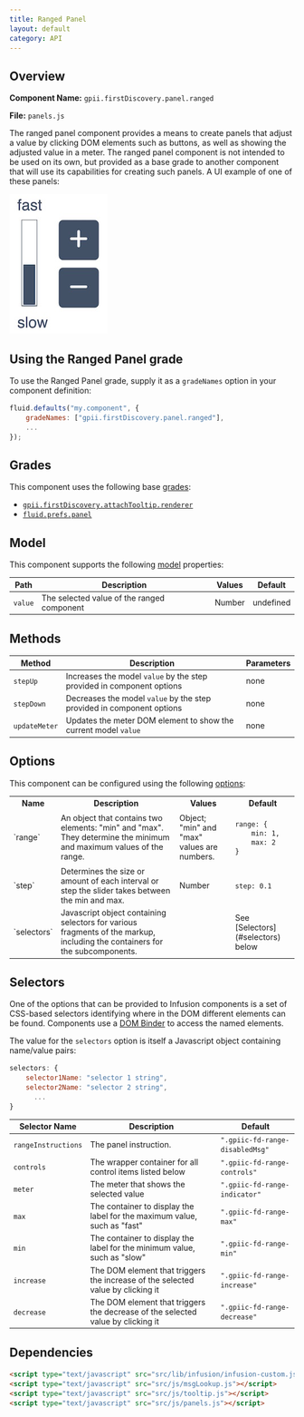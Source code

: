 ```yaml
---
title: Ranged Panel
layout: default
category: API
---
```


## Overview

**Component Name:** `gpii.firstDiscovery.panel.ranged `

**File:** `panels.js`

The ranged panel component provides a means to create panels that adjust a value by clicking DOM
elements such as buttons, as well as showing the adjusted value in a meter. The ranged panel
component is not intended to be used on its own, but provided as a base grade to another component
that will use its capabilities for creating such panels. A UI example of one of these panels:

![vertical bar with "fast" above it and "slow" below it, with plus and minus buttons next to it](images/rangedPanel.jpeg)

## Using the Ranged Panel grade

To use the Ranged Panel grade, supply it as a `gradeNames` option in your component definition:
```javascript
fluid.defaults("my.component", {
    gradeNames: ["gpii.firstDiscovery.panel.ranged"],
    ...
});
```

## Grades

This component uses the following base
[grades](http://docs.fluidproject.org/infusion/development/ComponentGrades.html):

* [`gpii.firstDiscovery.attachTooltip.renderer`](attachTooltipRenderer.md)
* [`fluid.prefs.panel`](http://docs.fluidproject.org/infusion/development/Panels.html)

## Model

This component supports the following
[model](http://docs.fluidproject.org/infusion/development/tutorial-gettingStartedWithInfusion/ModelComponents.html)
properties:

| Path   | Description | Values | Default |
|--------|-------------|--------|---------|
| `value` | The selected value of the ranged component | Number | undefined  |

## Methods

| Method | Description | Parameters |
|--------|-------------|------------|
| `stepUp` |Increases the model `value` by the step provided in component options  | none  |
| `stepDown` | Decreases the model `value` by the step provided in component options | none  |
| `updateMeter` | Updates the meter DOM element to show the current model `value` | none  |

## Options

This component can be configured using the following
[options](http://docs.fluidproject.org/infusion/development/ComponentOptionsAndDefaults.html):

<table>
    <tr><th>Name</th><th>Description</th><th>Values</th><th>Default</th></tr>
    <tr>
        <td>`range`</td>
        <td>An object that contains two elements: "min" and "max". They determine the minimum and maximum values of the range.</td>
        <td>Object;<br/>"min" and "max" values are numbers.</td>
        <td>
        <pre><code>range: {
    min: 1,
    max: 2
}</code></pre>
        </td>
    </tr>
    <tr>
        <td>`step`</td>
        <td>Determines the size or amount of each interval or step the slider takes between the min and max.</td>
        <td>Number</td>
        <td>
        <pre><code>step: 0.1</code></pre>
        </td>
    </tr>
    <tr>
        <td>`selectors`</td>
        <td>Javascript object containing selectors for various fragments of the markup, including the containers for the subcomponents.</td>
        <td></td>
        <td>See [Selectors](#selectors) below</td>
    </tr>
</table>

## Selectors

One of the options that can be provided to Infusion components is a set of CSS-based
selectors identifying where in the DOM different elements can be found. Components use a
[DOM Binder](http://docs.fluidproject.org/infusion/development/DOMBinder.html) to access the
named elements.

The value for the `selectors` option is itself a Javascript object containing name/value pairs:

```javascript
selectors: {
    selector1Name: "selector 1 string",
    selector2Name: "selector 2 string",
      ...
}
```

| Selector Name | Description | Default |
|---------------|-------------|---------|
| `rangeInstructions` | The panel instruction. | `".gpiic-fd-range-disabledMsg"` |
| `controls` | The wrapper container for all control items listed below | `".gpiic-fd-range-controls"` |
| `meter` |The meter that shows the selected value  | `".gpiic-fd-range-indicator"` |
| `max` | The container to display the label for the maximum value, such as "fast" | `".gpiic-fd-range-max"` |
| `min` | The container to display the label for the minimum value, such as "slow" | `".gpiic-fd-range-min"` |
| `increase` | The DOM element that triggers the increase of the selected value by clicking it | `".gpiic-fd-range-increase"` |
| `decrease` | The DOM element that triggers the decrease of the selected value by clicking it | `".gpiic-fd-range-decrease"` |

## Dependencies

```html
<script type="text/javascript" src="src/lib/infusion/infusion-custom.js"></script>
<script type="text/javascript" src="src/js/msgLookup.js"></script>
<script type="text/javascript" src="src/js/tooltip.js"></script>
<script type="text/javascript" src="src/js/panels.js"></script>
```

